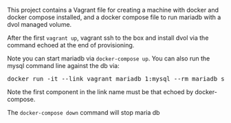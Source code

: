 This project contains a Vagrant file for creating a machine with docker and
docker compose installed, and a docker compose file to run mariadb with
a dvol managed volume.

After the first `vagrant up`, vagrant ssh to the box and install dvol via 
the command echoed at the end of provisioning.

Note you can start mariadb via `docker-compose up`. You can also run the mysql
command line against the db via:

<pre>
docker run -it --link vagrant_mariadb_1:mysql --rm mariadb sh -c 'exec mysql -h"$MYSQL_PORT_3306_TCP_ADDR" -P"$MYSQL_PORT_3306_TCP_PORT" -uroot -p"$MYSQL_ENV_MYSQL_ROOT_PASSWORD"'
</pre>

Note the first component in the link name must be that echoed by docker-compose.

The `docker-compose down` command will stop maria db
